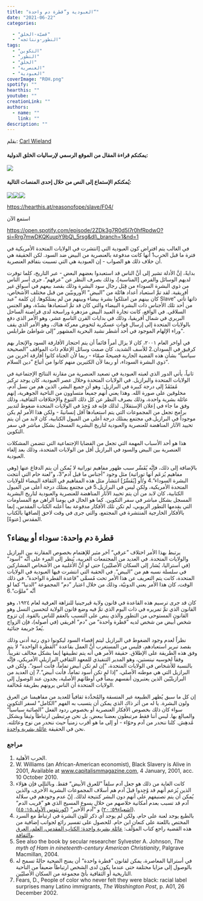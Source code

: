 ```yaml
---
title: "العبودية و”قطرة دم واحدة“"
date: "2021-06-22"
categories: 

  - "قضيّة-الخلق"
  - "التطور-ونتائجه"
tags: 
  - "التكوين"
  - "التطور"
  - "الخلق"
  - "العنصرية"
  - "العبودية"
coverImage: "ROH.png"
spotify: ""
hearthis: ""
youtube: ""
creationLink: ""
authors:
  - name: ""
    link: ""
description: ""
---
```


بقلم: [Carl Wieland](https://creation.com/dr-carl-wieland-cv)

#### يمكنكم قراءة المقال من الموقع الرسمي لإرساليات الخلق الدولية:  
  
[![](images/cmi.png)](https://creation.com/slavery-one-drop-ar)

#### يُمكنكم الإستماع إلى النص من خلال إحدى المنصات التالية:  
  
[![](images/spotify.png)](https://open.spotify.com/episode/2ZDk3g7R0d5l7r0hfRpdwO?si=Rrg7mwDKQKuupY9bQ_5rsg&dl_branch=1&nd=1)[![](images/anchor-2.png)](https://anchor.fm/reason-of-hope4/episodes/ep-evter0/a-a5df4mc)[![](images/hearthis.at_.png)](https://hearthis.at/reasonofope/slave/)

https://hearthis.at/reasonofope/slave/F04/

استمع الآن

https://open.spotify.com/episode/2ZDk3g7R0d5l7r0hfRpdwO?si=Rrg7mwDKQKuupY9bQ\_5rsg&dl\_branch=1&nd=1

في الغالب يتم افتراض كون العبودية التي \[انتشرت في الولايات المتحدة الأمريكية في فترة ما قبل الحرب1 أنها كانت مدفوعة بالعنصرية من البيض ضد السود. لكن الحقيقة هي أن خلاف ذلك هو الصواب - إن العبودية هي التي تسببت بتفاقم العنصرية.

بدايةً، إنَّ الأدلة تشير إلى أنَّ الناس قد استعبدوا بعضهم البعض - عبر التاريخ، كلما توفرت لديهم الوسائل والفرص \[المناسبة\]، وذلك بصرف النظر عن ”عرقهم“. جرى أسر الناس من ذوي البشرة السوداء من قِبَل رجال سود البشرة وذلك بقصد بيعهم في أسواق غير أفريقية. لقد تمَّ استعباد أعداد هائلة من ”البيض“ الأوروبيّين من قبل مختلف الأشخاص، كان بينهم من امتلكوا بشرة بيضاء وبينهم من لم يمتلكوها. إن كلمة ”عبد Slave“ ذاتها تأتي من أحد تلك الأجناس ذات البشرة البيضاء والتي كان قد تمَّ استعبادها بشدّة، وهو الجنس السلاڤي. في الواقع، كانت تجارة العبيد البيض مزدهرة وراسخة لدى قراصنة الساحل البربري في شمال أفريقيا، وذلك في بدايات القرن التاسع عشر، وهو الأمر الذي دفع بالولايات المتحدة إلى إرسال قوات عسكرية لتخوض معركة هناك، وهو الأمر الذي يقف وراء الإلهام الموجود في أحد أشطر نشيد البحرية المشهور ”إلى شواطئ طرابلس“.

في أواخر العام ٢٠٠١، كان لا يزال أمراً قائماً أن يتم احتجاز الأفارقة السود والإتجار بهم كرقيق في السودان.2 للأسف الشديد، كان صمت وسائل الإعلام ذات المواقف ”الصحيحة سياسياً“ بشأن هذه القضية الجارية فضيحةً صمّاء - ربما لأن الجناة كانوا أفارقة آخرين من ذوي البشرة السوداء، أو ربما لأن الكثيرين منهم كانوا من أتباع ”دين السلام“.

ثانياً، يأتي الدور الذي لعبته العبودية في تصعيد العنصرية من مقارنة النتائج الإجتماعية في الولايات المتحدة والبرازيل. في الولايات المتحدة وخلال عصر العبودية، كان يوجد تركيز مُفتَقَدٌ إلى درجة كبيرة في البرازيل: وهو أن جميع البشر، الذين هم من نسل آدم، مخلوقين على صورة الله. وهذا يعني أنهم جميعاً متساوون من الناحية الجوهرية، إنهم عائلة بشرية واحدة، وذلك بصرف النظر عن كل ذلك التنوع والإختلافات الثقافية، وذلك وفق ما جاء في إعلان الإستقلال. لذلك فإنه قد وُجِدَ في الولايات المتحدة ضغوط لتدبير برامج تجعل من المجموعات التي يتم استعبادها أقل إنسانيةً - ولكن هذا الأمر لم يكن موجوداً في البرازيل.في مجتمع يمتلك درجة أعلى من الميول الكتابية، كان لابد من أن يتم تحييد الآثار المناهضة للعنصرية والعبودية لتاريخ البشرية المسجل بشكل مباشر في سفر التكوين.

هذا هو أحد الأسباب المهمة التي تجعل من القضايا الإجتماعية التي تتضمن المشكلات العنصرية بين البيض والسود في البرازيل أقل من الولايات المتحدة، وذلك بعد إلغاء العبودية.

بالإضافة إلى ذلك، فإنَّه يُفَسِّر سبب ظهور مفاهيم توراتية لا يُمكن أن يتم الدفاع عنها (وهي مفاهيم يُزعَم أنها توراتية) مثل وجود ”أجناس ما قبل آدم“3، و”لعنة حام التي أنتجت البشرة السوداء“.4 و/أو \[يُفَسِّرُ\] انتشار مثل هذه المفاهيم في الثقافة البيضاء للولايات المتحدة الأمريكية، ولكن ليس في البرازيل.5 في مجتمع يمتلك درجة أعلى من الميول الكتابية، كان لابد من أن يتم تحييد الآثار المناهضة للعنصرية والعبودية لتاريخ البشرية المسجل بشكل مباشر في سفر التكوين. كما هو الحال في يومنا الراهن مع المساومات التي يقدمها التطور الربوبي، لم تكن تلك الأفكار مدفوعة بما أعلنه الكتاب المقدس، إنما بالأفكار الخارجية المنتشرة في المجتمع، والتي جرى في وقت لاحق إلصاقها بالكتاب المقدس \[عنوةً\].

## قطرة دم واحدة: سوداء أو بيضاء؟

يرتبط بهذا الأمر اختلاف ”عرقي“ آخر مثير للإهتمام بخصوص المقارنة بين البرازيل والولايات المتحدة. في العديد من المجتمعات الغربية، يُنظر إلى المرء على أنَّه ”أسود“ (في أستراليا، يُشار إلى السكان الأصليّين) حتى لو أنَّ الأغلبية من الأشخاص المشاركين في سلسلة نسبه هم من ”البيض“. في الحقبة التي انتشرت فيها العبودية في الولايات المتحدة، كانت يتم التعريف عن هذا الأمر تحت مُسمَّى ”قاعدة القطرة الواحدة“. في ذلك الوقت، كان هذا الأمر يعني الدونيّة، وذلك من خلال اعتبار ”دم“ المجموعة ”الدنيا“ كما لو أنَّه ”ملوَّث“.6

كان قد جرى ترسيم هذه القاعدة في قانون ولاية ڤيرجينيا للنزاهة العرقية لعام ١٩٢٤، وهو القانون الذي تمَّ تمريره في ذات اليوم الذي تمَّ فيه وضع قانون الولاية لتحسين النسل وهو القانون المستوحى من التطور والذي ينص على التسبب بالعقم للناس بالقوة. إن تزوج شخص أبيض من شخص لديه ”قطرة واحدة“ من ”دم“ أفريقي (في أصوله)، فإن الزواج يُعدّ جريمة جنائية.

نظراً لعدم وجود الضغوط في البرازيل ليتم إقصاء السود ليكونوا ذوي رتبة أدنى وذلك بقصد تبرير استعبادهم، فليس من المستغرب أنَّ العمل بقاعدة ”القطرة الواحدة“ لا يتم وفق هذه الطريقة على الإطلاق. حقيقة الأمر هي أنه يتم تطبيقها إنما بشكل مخالف تقريباً. وفقاً لخوسيه نينستين، وهو المدير التنفيذي للمعهد الثقافي البرازيلي الأمريكي، فإنَّه بالنسبة للأشخاص في الولايات المتحدة، ”إن لم تكن أبيض تماماً، فأنت أسود“. ولكن في البرازيل التي هي موطنه الأصلي، ”إذا لم تكن أسود تماماً، فأنت أبيض“.7 إن العديد من البرازيليّين الذين يعتبرون أنفسهم بيضاً في أوطانهم الأصلية، يجدون عند الوصول إلى الولايات المتحدة أن الناس يرونهم بطريقة مُخالفة.

إن كل ما سبق يُظهر الطبيعة غير المتسقة والمُحدَّدة ثقافياً للعديد من مفاهيمنا عن العرق ولون البشرة. يا له من أثر ذاك الذي يمكن أن يتسبب به الفهم ”الكامل“ لسفر التكوين سواء كان ذلك بخصوص الأفكار العنصرية أو بخصوص ردود الفعل ”الصائبة سياسياً“ والمبالغ بها. ليس أننا فقط مرتبطون بعضنا ببعض، بل نحن مرتبطين ارتباطاً وثيقاً وبشكل مُدهِش. كلنا ننحدر من آدم وحوّاء - أو إلى ما هو أقرب زمنياً حيث ننحدر من نوح وعائلته. نحن في الحقيقة [عائلة بشرية واحدة](https://creation.com/one-human-family).

### مراجع

1. الحرب الأهلية. 
2. W. Williams (an African-American economist), Black Slavery is Alive in 2001, Available at www.capitalismmagazine.com, 4 January, 2001, acc. 10 October 2010. 
3. كانت الغاية من ذلك هو جعل آدم سلفاً ”للعرق الأبيض“ فقط. وبالتالي فإن هؤلاء الذين يُزعم أنهم قد وُجِدوا قبلَ آدم هم أسلاف المجموعات البشرية الأُخرى، والذين يُمكن أن يتم تصنيفهم على أنهم دون البشر كنتيجة لذلك. إنّ عدم وجودهم في سلالة آدم قد تسبب بعدم أمكانية خلاصهم من خلال يسوع المسيح الذي هو ”قريب الدم“ ([اشعياء٥٩: ٢٠](https://my.bible.com/bible/101/ISA.59.20)) و ”آدم الأخير“ ([كورنثوس الأولى١٥: ٤٥](https://my.bible.com/bible/101/1CO.15.45)).
4. بالطبع يوجد لعنة على حام، ولكن لم يوجد أي ذكر للون البشرة في ارتباط مع السرد المختص باللعنة على كنعان ابن حام. للحصول على تفسير رائع لجوانب إضافية من هذه القضية راجع كتاب المؤلّف: [عائلة بشرية واحدة: الكتاب المقدس، العلم، العرق والثقافة](https://creation.com/one-human-family). 
5. See also the book by secular researcher Sylvester A. Johnson, _The myth of Ham in nineteenth-century American Christianity_, Palgrave Macmillan, 2004. 
6. في أستراليا المعاصرة، يمكن لقانون ”قطرة واحدة“ أن يمنح الضحية حالةً تسمح له بالوصول إلى مزايا مختلفة حتى عندما يكون لدى الشخص ارتباطاً ضعيفاً من الناحية التاريخية أو الثقافية بأيّ مجموعة من السكان الأصليّين. 
7. Fears, D., People of color who never felt they were black: racial label surprises many Latino immigrants, _The Washington Post_, p. A01, 26 December 2002.

[](https://www.facebook.com/sharer/sharer.php?u=https%3A%2F%2Fcreation.com%2Fslavery-one-drop-ar&quote=%D8%A7%D9%84%D8%B9%D8%A8%D9%88%D8%AF%D9%8A%D8%A9+%D9%88%26rdquo%3B%D9%82%D8%B7%D8%B1%D8%A9+%D8%AF%D9%85+%D9%88%D8%A7%D8%AD%D8%AF%D8%A9%26ldquo%3B+-+creation.com)
